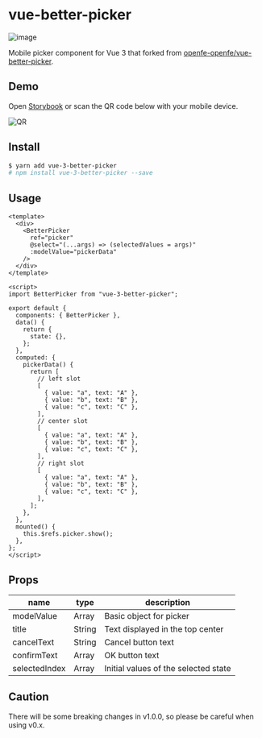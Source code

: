 # vue-better-picker

![image](https://user-images.githubusercontent.com/16274215/150684460-256048c4-fce5-4550-88b8-ee0f1060e07d.png)

Mobile picker component for Vue 3 that forked from [openfe-openfe/vue-better-picker](https://github.com/openfe-openfe/vue-better-picker).

## Demo

Open [Storybook](https://vue-better-picker-storybook.netlify.app/) or scan the QR code below with your mobile device.

![QR](https://user-images.githubusercontent.com/16274215/150636869-88959dd5-5eef-469d-a2ed-087b47fc8435.png)

## Install

```bash
$ yarn add vue-3-better-picker
# npm install vue-3-better-picker --save
```

## Usage

```vue
<template>
  <div>
    <BetterPicker
      ref="picker"
      @select="(...args) => (selectedValues = args)"
      :modelValue="pickerData"
    />
  </div>
</template>

<script>
import BetterPicker from "vue-3-better-picker";

export default {
  components: { BetterPicker },
  data() {
    return {
      state: {},
    };
  },
  computed: {
    pickerData() {
      return [
        // left slot
        [
          { value: "a", text: "A" },
          { value: "b", text: "B" },
          { value: "c", text: "C" },
        ],
        // center slot
        [
          { value: "a", text: "A" },
          { value: "b", text: "B" },
          { value: "c", text: "C" },
        ],
        // right slot
        [
          { value: "a", text: "A" },
          { value: "b", text: "B" },
          { value: "c", text: "C" },
        ],
      ];
    },
  },
  mounted() {
    this.$refs.picker.show();
  },
};
</script>
```

## Props

|name|type|description|
|---|---|---|
|modelValue|Array|Basic object for picker|
|title|String|Text displayed in the top center|
|cancelText|String|Cancel button text|
|confirmText|Array|OK button text|
|selectedIndex|Array|Initial values of the selected state|

## Caution

There will be some breaking changes in v1.0.0, so please be careful when using v0.x.